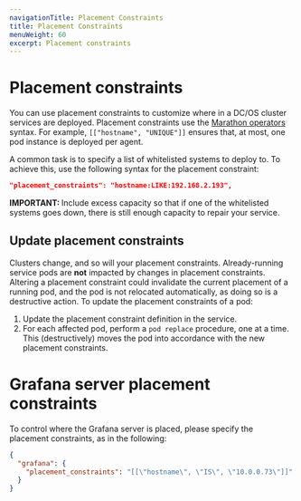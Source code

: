 ```yaml
---
navigationTitle: Placement Constraints
title: Placement Constraints
menuWeight: 60
excerpt: Placement constraints
---
```


# Placement constraints

You can use placement constraints to customize where in a DC/OS cluster services are deployed.
Placement constraints use the [Marathon operators](http://mesosphere.github.io/marathon/docs/constraints.html) syntax.
For example, `[["hostname", "UNIQUE"]]` ensures that, at most, one pod instance is deployed per agent.

A common task is to specify a list of whitelisted systems to deploy to.
To achieve this, use the following syntax for the placement constraint:

```json
"placement_constraints": "hostname:LIKE:192.168.2.193",
```

<p class="message--important"><strong>IMPORTANT: </strong> Include excess capacity so that if one of the whitelisted systems goes down, there is still enough capacity to repair your service.</p>

## Update placement constraints

Clusters change, and so will your placement constraints. Already-running service pods are **not** impacted by changes in placement constraints. Altering a placement constraint could invalidate the current placement of a running pod, and the pod is not relocated automatically, as doing so is a destructive action.
To update the placement constraints of a pod:

1. Update the placement constraint definition in the service.
1. For each affected pod, perform a `pod replace` procedure, one at a time. This (destructively) moves the pod into accordance with the new placement constraints.

# Grafana server placement constraints

To control where the Grafana server is placed, please specify the placement constraints, as in the following:

```json
{
  "grafana": {
    "placement_constraints": "[[\"hostname\", \"IS\", \"10.0.0.73\"]]"
  }
}
```
